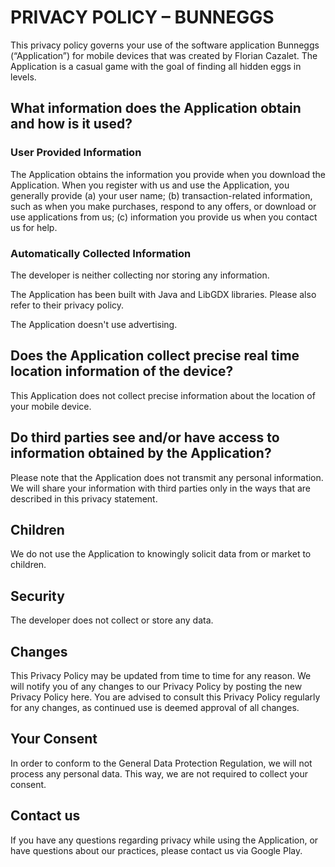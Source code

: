 # PRIVACY POLICY – BUNNEGGS

This privacy policy governs your use of the software application Bunneggs (“Application”) for mobile devices that was created by Florian Cazalet.
The Application is a casual game with the goal of finding all hidden eggs in levels.

## What information does the Application obtain and how is it used?

### User Provided Information

The Application obtains the information you provide when you download the Application. When you register with us and use the Application, you generally provide (a) your user name; (b) transaction-related information, such as when you make purchases, respond to any offers, or download or use applications from us; (c) information you provide us when you contact us for help.

### Automatically Collected Information 

The developer is neither collecting nor storing any information.

The Application has been built with Java and LibGDX libraries. Please also refer to their privacy policy.

The Application doesn't use advertising.

## Does the Application collect precise real time location information of the device?

This Application does not collect precise information about the location of your mobile device.

## Do third parties see and/or have access to information obtained by the Application?

Please note that the Application does not transmit any personal information. We will share your information with third parties only in the ways that are described in this privacy statement.  

## Children

We do not use the Application to knowingly solicit data from or market to children.

## Security

The developer does not collect or store any data.

## Changes

This Privacy Policy may be updated from time to time for any reason. We will notify you of any changes to our Privacy Policy by posting the new Privacy Policy here. You are advised to consult this Privacy Policy regularly for any changes, as continued use is deemed approval of all changes.

## Your Consent

In order to conform to the General Data Protection Regulation, we will not process any personal data. This way, we are not required to collect your consent.

## Contact us

If you have any questions regarding privacy while using the Application, or have questions about our practices, please contact us via Google Play.

